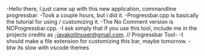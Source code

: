 -Hello there, I just came up with this new application, commandline progressbar.
-Took a couple hours, but i did it.
-Progressbar.cpp is basically the tutorial for using / customizing it.
-The No Comment version is NCProgressbar.cpp.
-I ask simply that if you use this tool, include me in the projects credits as 
   -javakotlinuser@gmail.com. // Progressbar Tool-
-I should make a file extension for customizing this bar, maybe tomorrow.
-btw its slow with vscode themes

